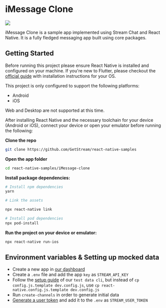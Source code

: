 # iMessage Clone

![](https://user-images.githubusercontent.com/18744505/116126112-a21f4780-a69c-11eb-8d03-dbfc174d04aa.jpg)

iMessage Clone is a sample app implemented using Stream Chat and React Native. It is a fully fledged messaging app built using core packages.

## Getting Started

Before running this project please ensure React Native is installed and configured on your machine. If you're new to Flutter, please checkout the [official guide](https://reactnative.dev/docs/environment-setup) with installation instructions for your OS. 

 

This project is only configured to support the following platforms:

- Android
- iOS

Web and Desktop are not supported at this time. 

After installing React Native and the necessary toolchain for your device (Android or iOS), connect your device or open your emulator before running the following:

**Clone the repo**

```bash
git clone https://github.com/GetStream/react-native-samples
```

**Open the app folder** 

```bash
cd react-native-samples/iMessage-clone
```

**Install package dependencies:**

```bash
# Install npm dependencies
yarn

# Link the assets

npx react-native link

# Install pod dependencies
npx pod-install
```

**Run the project on your device or emulator:**

```bash
npx react-native run-ios
```

## Environment variables & Setting up mocked data

- Create a new app in [our dashboard](https://dashboard.getstream.io/dashboard)
- Create a `.env` file and add the app `key` as `STREAM_API_KEY`
- Follow the [setup guide](https://github.com/GetStream/stream-chat-test-data-cli#-setup) of our `test data cli`, but instead of `cp config.js.template dev.config.js`, use `cp react-native.config.js.template dev.config.js`
- Run `create-channels` in order to generate initial data
- [Generate a user token](https://getstream.io/chat/docs/react-native/token_generator) and add it to the `.env` as `STREAM_USER_TOKEN`
